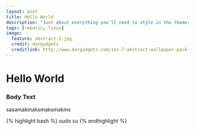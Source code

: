 ```yaml
---
layout: post
title: Hello World
description: "Just about everything you'll need to style in the theme: headings, paragraphs, blockquotes, tables, code blocks, and more."
tags: [robotic, linux]
image:
  feature: abstract-3.jpg
  credit: dargadgetz
  creditlink: http://www.dargadgetz.com/ios-7-abstract-wallpaper-pack-for-iphone-5-and-ipod-touch-retina/
---
```


# Hello World
### Body Text
sasamakmaksmaksmakms

{% highlight bash %}
sudo su
{% endhighlight %}

